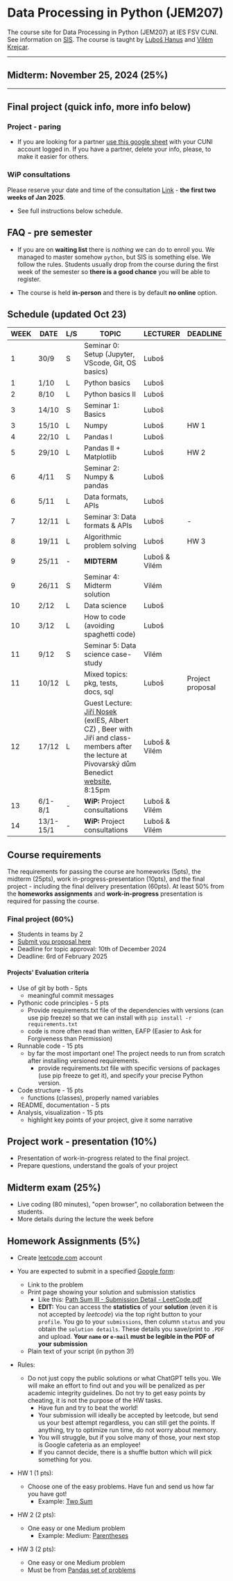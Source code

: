 # Data Processing in Python (JEM207)

The course site for Data Processing in Python (JEM207) at IES FSV CUNI. See information on [SIS](https://is.cuni.cz/studium/predmety/index.php?do=predmet&kod=JEM207). The course is taught by [Luboš Hanus](mailto:lubos.hanus@fsv.cuni.cz) and [Vilém Krejcar](mailto:vilem.krejcar@fsv.cuni.cz).

------

## Midterm: November 25, 2024 (25%)

<!-- 
* Live coding (80 minutes), "open browser", no collaboration between the students, AI is prohibited to use.

* **Setup** of the [link](09_week/midterm_2024ws_setup.pdf)
* Form where to **submit** the midterm - [Solution HERE](https://forms.gle/yTCh7Z9qBkmX63Jd8)
* Online link to the course: [link to MS Teams from SIS](https://teams.microsoft.com/l/team/19:hhPWslsqte_OGNxXmfZkydhk05JX6_SfqEh4_6cnpac1@thread.tacv2/conversations?groupId=dbb6fc60-f858-4084-8e89-3cb9bbe1b4a0&tenantId=e09276da-f934-4086-bf08-8816a20414a2) -->

------

## Final project (quick info, more info below)

### Project - paring

* If you are looking for a partner [use this google sheet](https://docs.google.com/spreadsheets/d/1QYylYxtln3RWoOszFfswOXG7KQw69cGdIozcO12K7E8/edit?usp=sharing) with your CUNI account logged in. If you have a partner, delete your info, please, to make it easier for others.

### WiP consultations

Please reserve your date and time of the consultation [Link](https://docs.google.com/spreadsheets/d/1vv13AmQ1eQNxM5v2V0e5vEUc2ibgbjH9wdj-_gyamYc/edit?usp=sharing) - **the first two weeks of Jan 2025**.

* See full instructions below schedule.

## FAQ - pre semester

* If you are on **waiting list** there is *nothing* we can do to enroll you. We managed to master somehow `python`, but SIS is something else. We follow the rules. Students usually drop from the course during the first week of the semester so **there is a good chance** you will be able to register.

* The course is held **in-person** and there is by default **no online** option.

## Schedule (updated Oct 23)

| WEEK | DATE | L/S | TOPIC | LECTURER | DEADLINE |
| --- | --- | --- | --- | --- | --- |
| 1 | 30/9 | S | Seminar 0: Setup (Jupyter, VScode, Git, OS basics) | Luboš | |
| 1 | 1/10 | L | Python basics | Luboš | |
| 2 | 8/10 | L | Python basics II | Luboš | |
| 3 | 14/10 | S | Seminar 1: Basics | Luboš | |
| 3 | 15/10 | L | Numpy | Luboš | HW 1 |
| 4 | 22/10 | L | Pandas I | Luboš | |
| 5 | 29/10 | L | Pandas II + Matplotlib  | Luboš | HW 2 |
| 6 | 4/11 | S | Seminar 2: Numpy & pandas | Luboš | |
| 6 | 5/11 | L | Data formats, APIs | Luboš | |
| 7 | 12/11 | L | Seminar 3: Data formats & APIs | Luboš | - |
| 8 | 19/11 | L | Algorithmic problem solving | Luboš | HW 3 |
| 9 | 25/11 | - | **MIDTERM** | Luboš & Vilém | |
| 9 | 26/11 | S | Seminar 4: Midterm solution | Vilém | |
| 10 | 2/12 | L | Data science | Luboš | |
| 10 | 3/12 | L | How to code (avoiding spaghetti code) | Luboš | |
| 11 | 9/12 | S | Seminar 5: Data science case-study | Vilém | |
| 11 | 10/12 | L | Mixed topics: pkg, tests, docs, sql | Luboš | Project proposal |
| 12 | 17/12 | L | Guest Lecture: [Jiří Nosek](https://www.linkedin.com/in/nosekjiri/) (exIES, Albert CZ) , Beer with Jiří and class-members after the lecture at Pivovarský dům Benedict [website](https://www.pivo-dum.cz), 8:15pm | Luboš & Vilém | |
| 13 | 6/1-8/1 | - | **WiP:** Project consultations | Luboš & Vilém | |
| 14 | 13/1-15/1 | - | **WiP:** Project consultations | Luboš & Vilém | |

## Course requirements

The requirements for passing the course are homeworks (5pts), the midterm (25pts), work in-progress-presentation (10pts), and the final project - including the final delivery presentation (60pts).
At least 50% from the **homeworks assignments** and **work-in-progress** presentation is required for passing the course.

### Final project (60%)

* Students in teams by 2
* [Submit you proposal here](https://forms.gle/ApDvW7zEToCNjh1SA)
* Deadline for topic approval: 10th of December 2024
* Deadline: 6rd of February 2025

#### Projects' Evaluation criteria

* Use of git by both - 5pts
  * meaningful commit messages
* Pythonic code principles - 5 pts
  * Provide requirements.txt file of the dependencies with versions (can use pip freeze) so that we can install with `pip install -r requirements.txt`
  * code is more often read than written, EAFP (Easier to Ask for Forgiveness than Permission)
* Runnable code - 15 pts
  * by far the most important one! The project needs to run from scratch after installing versioned requirements.
    * provide requirements.txt file with specific versions of packages (use pip freeze to get it), and specify your precise Python version. 
* Code structure - 15 pts
  * functions (classes), properly named variables
* README, documentation - 5 pts
* Analysis, visualization - 15 pts
  * highlight key points of your project, give it some narrative

## Project work - presentation (10%)

* Presentation of work-in-progress related to the final project.
* Prepare questions, understand the goals of your project

## Midterm exam (25%)

* Live coding (80 minutes), "open browser", no collaboration between the students.
* More details during the lecture the week before

## Homework Assignments (5%)

* Create [leetcode.com](https://leetcode.com) account
* You are expected to submit in a specified [Google form](https://forms.gle/QbjFFcmJwgabbSyA7):
  * Link to the problem
  * Print page showing your solution and submission statistics
    * Like this: [Path Sum III - Submission Detail - LeetCode.pdf](/99_files/PathSumIII-SubmissionDetail-LeetCode.pdf)
    * **EDIT:** You can access the **statistics** of your **solution** (even it is not accepted by *leetcode*) via the top right button to your `profile`. You go to your `submissions`, then column `status` and you obtain the `solution details`. These details you save/print to `.PDF` and upload. **Your `name` or `e-mail` must be legible in the PDF of your submission**
  * Plain text of your script (in python 3!)

* Rules:
  * Do not just copy the public solutions or what ChatGPT tells you. We will make an effort to find out and you will be penalized as per academic integrity guidelines. Do not try to get easy points by cheating, it is not the purpose of the HW tasks.
    * Have fun and try to beat the world!
    * Your submission will ideally be accepted by leetcode, but send us your best attempt regardless, you can still get the points. If anything, try to optimize run time, do not worry about memory.
    * You will struggle, but if you solve many of those, your next stop is Google cafeteria as an employee!
    * If you cannot decide, there is a shuffle button which will pick something for you.

* HW 1 (1 pts):
  * Choose one of the easy problems. Have fun and send us how far you have got!
    * Example: [Two Sum](https://leetcode.com/problems/two-sum/)
* HW 2 (2 pts):
  * One easy or one Medium problem
    * Example: Medium: [Parentheses](https://leetcode.com/problems/generate-parentheses/)
* HW 3 (2 pts):
  * One easy or one Medium problem
  * Must be from [Pandas set of problems](https://leetcode.com/problemset/pandas/)
